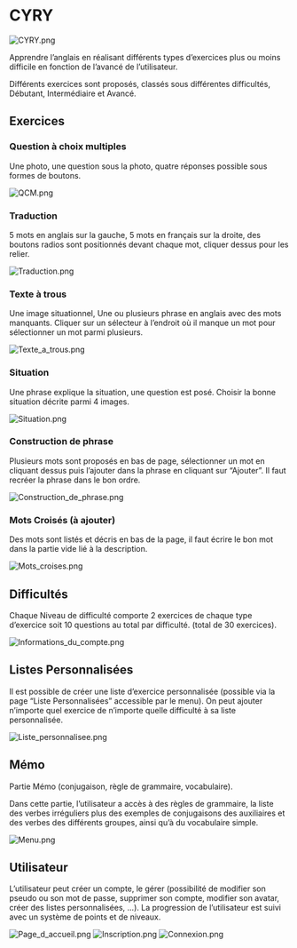 # CYRY

![CYRY.png](/image/learn_english.png)

Apprendre l’anglais en réalisant différents types d’exercices plus ou moins difficile en fonction de l’avancé de l’utilisateur.

Différents exercices sont proposés, classés sous différentes difficultés, Débutant, Intermédiaire et Avancé.

## Exercices

### Question à choix multiples

Une photo, une question sous la photo, quatre réponses possible sous formes de boutons.

![QCM.png](/maquette/Exercice_-_QCM.png)

### Traduction

5 mots en anglais sur la gauche, 5 mots en français sur la droite, des boutons radios sont positionnés devant chaque mot, cliquer dessus pour les relier.

![Traduction.png](/maquette/Exercice_-_Traduction.png)

### Texte à trous

Une image situationnel, Une ou plusieurs phrase en anglais avec des mots manquants. Cliquer sur un sélecteur à l’endroit où il manque un mot pour sélectionner un mot parmi plusieurs.

![Texte_a_trous.png](/maquette/Exercice_-_Texte_a_trous.png)

### Situation

Une phrase explique la situation, une question est posé. Choisir la bonne situation décrite parmi 4 images.

![Situation.png](/maquette/Exercice_-_Situation.png)

### Construction de phrase

Plusieurs mots sont proposés en bas de page, sélectionner un mot en cliquant dessus puis l’ajouter dans la phrase en cliquant sur “Ajouter”. Il faut recréer la phrase dans le bon ordre.

![Construction_de_phrase.png](/maquette/Exercice_-_Construction_de_phrase.png)

### Mots Croisés (à ajouter)

Des mots sont listés et décris en bas de la page, il faut écrire le bon mot dans la partie vide lié à la description.

![Mots_croises.png](/maquette/Exercice_-_Mots_croises.png)

## Difficultés

Chaque Niveau de difficulté comporte 2 exercices de chaque type d’exercice soit 10 questions au total par difficulté. (total de 30 exercices).

![Informations_du_compte.png](/maquette/Accueil_-_Informations_du_compte.png)

## Listes Personnalisées

Il est possible de créer une liste d’exercice personnalisée (possible via la page “Liste Personnalisées” accessible par le menu). On peut ajouter n’importe quel exercice de n’importe quelle difficulté à sa liste personnalisée.

![Liste_personnalisee.png](/maquette/Accueil_-_Nouvelle_liste.png)

## Mémo

Partie Mémo (conjugaison, règle de grammaire, vocabulaire).

Dans cette partie, l’utilisateur a accès à des règles de grammaire, la liste des verbes irréguliers plus des exemples de conjugaisons des auxiliaires et des verbes des différents groupes, ainsi qu’à du vocabulaire simple.

![Menu.png](/maquette/Accueil_-_Menu.png)

## Utilisateur

L’utilisateur peut créer un compte, le gérer (possibilité de modifier son pseudo ou son mot de passe, supprimer son compte, modifier son avatar, créer des listes personnalisées, ...). La progression de l’utilisateur est suivi avec un système de points et de niveaux.

![Page_d_accueil.png](/maquette/Accueil_-_Page_d_accueil.png)
![Inscription.png](/maquette/Accueil_-_Inscription.png)
![Connexion.png](/maquette/Accueil_-_Connexion.png)